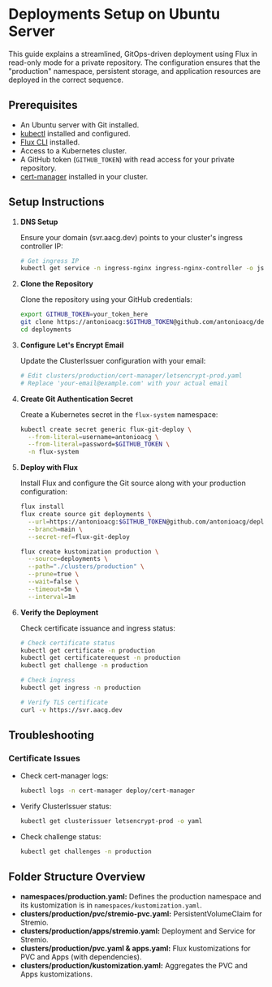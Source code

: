 # Deployments Setup on Ubuntu Server

This guide explains a streamlined, GitOps-driven deployment using Flux in read-only mode for a private repository. The configuration ensures that the "production" namespace, persistent storage, and application resources are deployed in the correct sequence.

## Prerequisites

- An Ubuntu server with Git installed.
- [kubectl](https://kubernetes.io/docs/tasks/tools/) installed and configured.
- [Flux CLI](https://fluxcd.io/docs/installation/) installed.
- Access to a Kubernetes cluster.
- A GitHub token (`GITHUB_TOKEN`) with read access for your private repository.
- [cert-manager](https://cert-manager.io/docs/installation/) installed in your cluster.

## Setup Instructions

1. **DNS Setup**

   Ensure your domain (svr.aacg.dev) points to your cluster's ingress controller IP:
   ```bash
   # Get ingress IP
   kubectl get service -n ingress-nginx ingress-nginx-controller -o jsonpath='{.status.loadBalancer.ingress[0].ip}'
   ```

2. **Clone the Repository**

   Clone the repository using your GitHub credentials:
   ```bash
   export GITHUB_TOKEN=your_token_here
   git clone https://antonioacg:$GITHUB_TOKEN@github.com/antonioacg/deployments.git
   cd deployments
   ```

3. **Configure Let's Encrypt Email**

   Update the ClusterIssuer configuration with your email:
   ```bash
   # Edit clusters/production/cert-manager/letsencrypt-prod.yaml
   # Replace 'your-email@example.com' with your actual email
   ```

4. **Create Git Authentication Secret**

   Create a Kubernetes secret in the `flux-system` namespace:
   ```bash
   kubectl create secret generic flux-git-deploy \
     --from-literal=username=antonioacg \
     --from-literal=password=$GITHUB_TOKEN \
     -n flux-system
   ```

5. **Deploy with Flux**

   Install Flux and configure the Git source along with your production configuration:
   ```bash
   flux install
   flux create source git deployments \
     --url=https://antonioacg:$GITHUB_TOKEN@github.com/antonioacg/deployments \
     --branch=main \
     --secret-ref=flux-git-deploy

   flux create kustomization production \
     --source=deployments \
     --path="./clusters/production" \
     --prune=true \
     --wait=false \
     --timeout=5m \
     --interval=1m
   ```

6. **Verify the Deployment**

   Check certificate issuance and ingress status:
   ```bash
   # Check certificate status
   kubectl get certificate -n production
   kubectl get certificaterequest -n production
   kubectl get challenge -n production

   # Check ingress
   kubectl get ingress -n production
   
   # Verify TLS certificate
   curl -v https://svr.aacg.dev
   ```

## Troubleshooting

### Certificate Issues
- Check cert-manager logs:
  ```bash
  kubectl logs -n cert-manager deploy/cert-manager
  ```
- Verify ClusterIssuer status:
  ```bash
  kubectl get clusterissuer letsencrypt-prod -o yaml
  ```
- Check challenge status:
  ```bash
  kubectl get challenges -n production
  ```

## Folder Structure Overview

- **namespaces/production.yaml:** Defines the production namespace and its kustomization is in `namespaces/kustomization.yaml`.
- **clusters/production/pvc/stremio-pvc.yaml:** PersistentVolumeClaim for Stremio.
- **clusters/production/apps/stremio.yaml:** Deployment and Service for Stremio.
- **clusters/production/pvc.yaml & apps.yaml:** Flux kustomizations for PVC and Apps (with dependencies).
- **clusters/production/kustomization.yaml:** Aggregates the PVC and Apps kustomizations.
